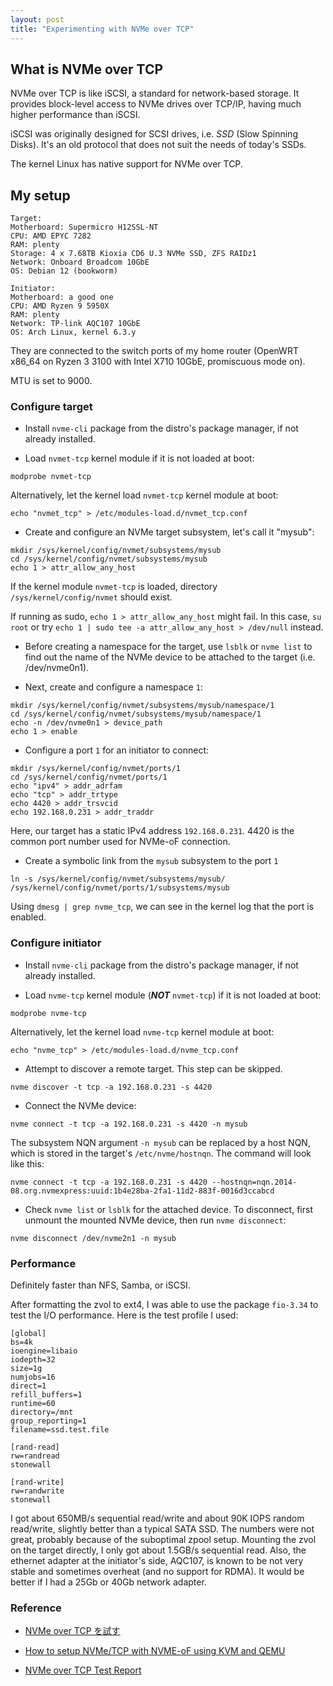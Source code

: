 ```yaml
---
layout: post
title: "Experimenting with NVMe over TCP"
---
```


## What is NVMe over TCP

NVMe over TCP is like iSCSI, a standard for network-based storage. It
provides block-level access to NVMe drives over TCP/IP, having much
higher performance than iSCSI.

iSCSI was originally designed for SCSI drives, i.e. *SSD* (Slow
Spinning Disks). It's an old protocol that does not suit the needs of
today's SSDs.

The kernel Linux has native support for NVMe over TCP.

## My setup

```
Target:
Motherboard: Supermicro H12SSL-NT
CPU: AMD EPYC 7282
RAM: plenty
Storage: 4 x 7.68TB Kioxia CD6 U.3 NVMe SSD, ZFS RAIDz1
Network: Onboard Broadcom 10GbE
OS: Debian 12 (bookworm)

Initiator:
Motherboard: a good one
CPU: AMD Ryzen 9 5950X
RAM: plenty
Network: TP-link AQC107 10GbE
OS: Arch Linux, kernel 6.3.y
```

They are connected to the switch ports of my home router (OpenWRT
x86_64 on Ryzen 3 3100 with Intel X710 10GbE, promiscuous mode on).

MTU is set to 9000.

### Configure target

- Install `nvme-cli` package from the distro's package manager, if not
  already installed.

- Load `nvmet-tcp` kernel module if it is not loaded at boot:

```
modprobe nvmet-tcp
```

Alternatively, let the kernel load `nvmet-tcp` kernel module at boot:

```
echo "nvmet_tcp" > /etc/modules-load.d/nvmet_tcp.conf
```

- Create and configure an NVMe target subsystem, let's call it "mysub":

```
mkdir /sys/kernel/config/nvmet/subsystems/mysub
cd /sys/kernel/config/nvmet/subsystems/mysub
echo 1 > attr_allow_any_host
```

If the kernel module `nvmet-tcp` is loaded, directory
`/sys/kernel/config/nvmet` should exist.

If running as sudo, `echo 1 > attr_allow_any_host` might fail. In this
case, `su root` or try `echo 1 | sudo tee -a attr_allow_any_host >
/dev/null` instead.

- Before creating a namespace for the target, use `lsblk` or `nvme
  list` to find out the name of the NVMe device to be attached to the
  target (i.e. /dev/nvme0n1).

- Next, create and configure a namespace `1`:

```
mkdir /sys/kernel/config/nvmet/subsystems/mysub/namespace/1
cd /sys/kernel/config/nvmet/subsystems/mysub/namespace/1
echo -n /dev/nvme0n1 > device_path
echo 1 > enable
```

- Configure a port `1` for an initiator to connect:

```
mkdir /sys/kernel/config/nvmet/ports/1
cd /sys/kernel/config/nvmet/ports/1
echo "ipv4" > addr_adrfam
echo "tcp" > addr_trtype
echo 4420 > addr_trsvcid
echo 192.168.0.231 > addr_traddr
```

Here, our target has a static IPv4 address `192.168.0.231`. 4420 is
the common port number used for NVMe-oF connection.

- Create a symbolic link from the `mysub` subsystem to the port `1`

```
ln -s /sys/kernel/config/nvmet/subsystems/mysub/ /sys/kernel/config/nvmet/ports/1/subsystems/mysub
```

Using `dmesg | grep nvme_tcp`, we can see in the kernel log that the
port is enabled.

### Configure initiator

- Install `nvme-cli` package from the distro's package manager, if not
  already installed.

- Load `nvme-tcp` kernel module (***NOT*** `nvmet-tcp`) if it is not
  loaded at boot:

```
modprobe nvme-tcp
```

Alternatively, let the kernel load `nvme-tcp` kernel module at boot:

```
echo "nvme_tcp" > /etc/modules-load.d/nvme_tcp.conf
```

- Attempt to discover a remote target. This step can be skipped.

```
nvme discover -t tcp -a 192.168.0.231 -s 4420
```

- Connect the NVMe device:

```
nvme connect -t tcp -a 192.168.0.231 -s 4420 -n mysub
```

The subsystem NQN argument `-n mysub` can be replaced by a host NQN,
which is stored in the target's `/etc/nvme/hostnqn`. The command will
look like this:

```
nvme connect -t tcp -a 192.168.0.231 -s 4420 --hostnqn=nqn.2014-08.org.nvmexpress:uuid:1b4e28ba-2fa1-11d2-883f-0016d3ccabcd
```

- Check `nvme list` or `lsblk` for the attached device. To disconnect,
  first unmount the mounted NVMe device, then run `nvme disconnect`:

```
nvme disconnect /dev/nvme2n1 -n mysub
```

### Performance

Definitely faster than NFS, Samba, or iSCSI.

After formatting the zvol to ext4, I was able to use the package
`fio-3.34` to test the I/O performance. Here is the test profile I
used:

```
[global]
bs=4k
ioengine=libaio
iodepth=32
size=1g
numjobs=16
direct=1
refill_buffers=1
runtime=60
directory=/mnt
group_reporting=1
filename=ssd.test.file

[rand-read]
rw=randread
stonewall

[rand-write]
rw=randwrite
stonewall
```

I got about 650MB/s sequential read/write and about 90K IOPS random
read/write, slightly better than a typical SATA SSD. The numbers were
not great, probably because of the suboptimal zpool setup. Mounting
the zvol on the target directly, I only got about 1.5GB/s sequential
read. Also, the ethernet adapter at the initiator's side, AQC107, is
known to be not very stable and sometimes overheat (and no support for
RDMA). It would be better if I had a 25Gb or 40Gb network adapter.

### Reference

- [NVMe over TCP を試す](https://note.com/ipoc/n/n6bca8a1faa7a)

- [How to setup NVMe/TCP with NVME-oF using KVM and
  QEMU](https://futurewei-cloud.github.io/ARM-Datacenter/qemu/nvme-of-tcp-vms/)

- [NVMe over TCP Test
  Report](https://mellanox.my.site.com/mellanoxcommunity/s/article/NVMe-over-TCP-Test-Report)
